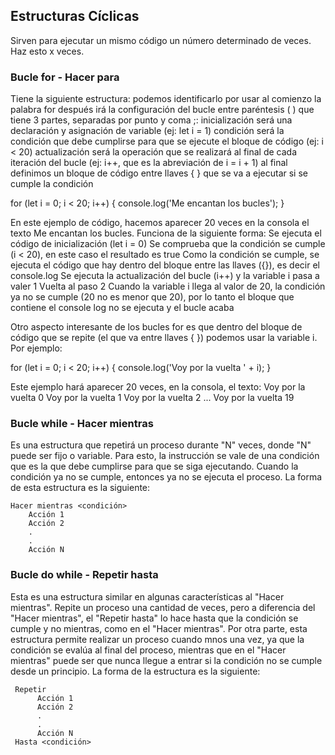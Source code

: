 ## Estructuras Cíclicas

Sirven para ejecutar un mismo código un número determinado de veces. Haz esto x veces.

### Bucle for - Hacer para
Tiene la siguiente estructura:
podemos identificarlo por usar al comienzo la palabra for
después irá la configuración del bucle entre paréntesis ( ) que tiene 3 partes, separadas por punto y coma ;:
inicialización será una declaración y asignación de variable (ej: let i = 1)
condición será la condición que debe cumplirse para que se ejecute el bloque de código (ej: i < 20)
actualización será la operación que se realizará al final de cada iteración del bucle (ej: i++, que es la abreviación de i = i + 1)
al final definimos un bloque de código entre llaves { } que se va a ejecutar si se cumple la condición


for (let i = 0; i < 20; i++) {
  console.log('Me encantan los bucles');
}

En este ejemplo de código, hacemos aparecer 20 veces en la consola el texto Me encantan los bucles. Funciona de la siguiente forma:
Se ejecuta el código de inicialización (let i = 0)
Se comprueba que la condición se cumple (i < 20), en este caso el resultado es true
Como la condición se cumple, se ejecuta el código que hay dentro del bloque entre las llaves ({}), es decir el console.log
Se ejecuta la actualización del bucle (i++) y la variable i pasa a valer 1
Vuelta al paso 2
Cuando la variable i llega al valor de 20, la condición ya no se cumple (20 no es menor que 20), por lo tanto el bloque que contiene el console log no se ejecuta y el bucle acaba


Otro aspecto interesante de los bucles for es que dentro del bloque de código que se repite (el que va entre llaves { }) podemos usar la variable i. Por ejemplo:

for (let i = 0; i < 20; i++) {
    console.log('Voy por la vuelta ' + i);
  }
  
Este ejemplo hará aparecer 20 veces, en la consola, el texto:
Voy por la vuelta 0
Voy por la vuelta 1
Voy por la vuelta 2
...
Voy por la vuelta 19

### Bucle while - Hacer mientras
Es una estructura que repetirá un proceso durante "N" veces, donde "N" puede ser fijo o variable. Para esto, la instrucción se vale de una condición que es la que debe cumplirse para que se siga ejecutando. Cuando la condición ya no se cumple, entonces ya no se ejecuta el proceso. La forma de esta estructura es la siguiente:

    Hacer mientras <condición>
        Acción 1
        Acción 2
        .
        .
        Acción N
      
### Bucle do while - Repetir hasta
Esta es una estructura similar en algunas características al "Hacer mientras". Repite un proceso una cantidad de veces, pero a diferencia del "Hacer mientras", el "Repetir hasta" lo hace hasta que la condición se cumple y no mientras, como en el "Hacer mientras". Por otra parte, esta estructura permite realizar un proceso cuando mnos una vez, ya que la condición se evalúa al final del proceso, mientras que en el "Hacer mientras" puede ser que nunca llegue a entrar si la condición no se cumple desde un principio. La forma de la estructura es la siguiente:

     Repetir
          Acción 1
          Acción 2
          .
          .
          Acción N
     Hasta <condición>
